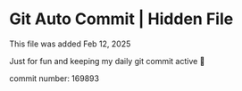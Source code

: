 # Git Auto Commit | Hidden File

This file was added Feb 12, 2025

Just for fun and keeping my daily git commit active 🤪

commit number: 169893
